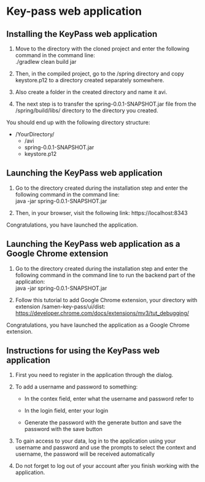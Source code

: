 # Key-pass web application

## Installing the KeyPass web application

1. Move to the directory with the cloned project and enter the following command in the command line:  
   ./gradlew clean build jar

2. Then, in the compiled project, go to the /spring directory and copy keystore.p12 to a directory created separately somewhere.

3. Also create a folder in the created directory and name it avi.

4. The next step is to transfer the spring-0.0.1-SNAPSHOT.jar file from the /spring/build/libs/ directory to the directory you created.

You should end up with the following directory structure:

- /YourDirectory/
  - /avi
  - spring-0.0.1-SNAPSHOT.jar
  - keystore.p12

## Launching the KeyPass web application

1. Go to the directory created during the installation step and enter the following command in the command line:  
   java -jar spring-0.0.1-SNAPSHOT.jar

2. Then, in your browser, visit the following link:
   https://localhost:8343

Congratulations, you have launched the application.

## Launching the KeyPass web application as a Google Chrome extension

1. Go to the directory created during the installation step and enter the following command in the command line to run the backend part of the application:  
   java -jar spring-0.0.1-SNAPSHOT.jar

2. Follow this tutorial to add Google Chrome extension, your directory with extension /samen-key-pass/ui/dist:  
https://developer.chrome.com/docs/extensions/mv3/tut_debugging/

Congratulations, you have launched the application as a Google Chrome extension.

## Instructions for using the KeyPass web application

1. First you need to register in the application through the dialog.

2. To add a username and password to something:

   - In the contex field, enter what the username and password refer to

   - In the login field, enter your login

   - Generate the password with the generate button and save the password with the save button

3. To gain access to your data, log in to the application using your username and password and use the prompts to select the context and username, the password will be received automatically

4. Do not forget to log out of your account after you finish working with the application.
